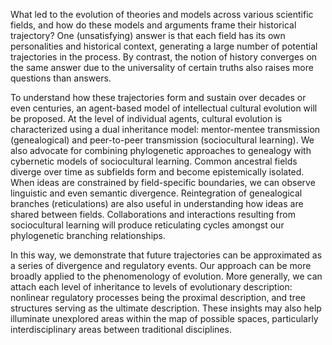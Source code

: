 What led to the evolution of theories and models across  various scientific fields, and how do these models and arguments frame their historical trajectory? One (unsatisfying) answer is that each field has its own personalities and historical context, generating a large number of potential trajectories in the process. By contrast, the notion of history converges on the same answer due to the universality of certain truths also raises more questions than answers.  

To understand how these trajectories form and sustain over decades or even centuries, an agent-based model of intellectual cultural evolution will be proposed. At the level of individual agents, cultural evolution is characterized using a dual inheritance model: mentor-mentee transmission (genealogical) and peer-to-peer transmission (sociocultural learning). We also advocate for combining phylogenetic approaches to genealogy with cybernetic models of sociocultural learning. Common ancestral fields diverge over time as subfields form and become epistemically isolated. When ideas are constrained by field-specific boundaries, we can observe linguistic and even semantic divergence. Reintegration of genealogical branches (reticulations) are also useful in understanding how ideas are shared between fields. Collaborations and interactions resulting from sociocultural learning will produce reticulating cycles amongst our phylogenetic branching relationships.    

In this way, we demonstrate that future trajectories can be approximated as a series of divergence and regulatory events. Our approach can be more broadly applied to the phenomenology of evolution. More generally, we can attach each level of inheritance to levels of evolutionary description: nonlinear regulatory processes being the proximal description, and tree structures serving as the ultimate description. These insights may also help illuminate unexplored areas within the map of possible spaces, particularly interdisciplinary areas between traditional disciplines.   
